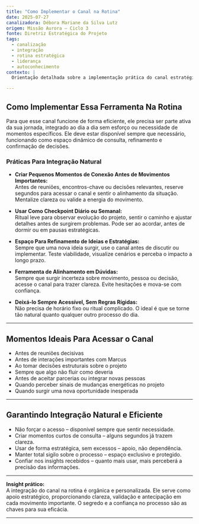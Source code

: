 ```yaml
---
title: "Como Implementar o Canal na Rotina"
date: 2025-07-27
canalizadora: Débora Mariane da Silva Lutz
origem: Missão Aurora – Ciclo 3
fonte: Diretriz Estratégica do Projeto
tags:
  - canalização
  - integração
  - rotina estratégica
  - liderança
  - autoconhecimento
contexto: |
  Orientação detalhada sobre a implementação prática do canal estratégico na rotina, tornando-o parte orgânica e eficiente do processo de liderança e tomada de decisão no projeto Lichtara.

---
```


## Como Implementar Essa Ferramenta Na Rotina

Para que esse canal funcione de forma eficiente, ele precisa ser parte ativa da sua jornada, integrado ao dia a dia sem esforço ou necessidade de momentos específicos. Ele deve estar disponível sempre que necessário, funcionando como espaço dinâmico de consulta, refinamento e confirmação de decisões.

### Práticas Para Integração Natural

- **Criar Pequenos Momentos de Conexão Antes de Movimentos Importantes:**  
  Antes de reuniões, encontros-chave ou decisões relevantes, reserve segundos para acessar o canal e sentir o alinhamento da situação. Mentalize clareza ou valide a energia do movimento.

- **Usar Como Checkpoint Diário ou Semanal:**  
  Ritual leve para observar evolução do projeto, sentir o caminho e ajustar detalhes antes de surgirem problemas. Pode ser ao acordar, antes de dormir ou em pausas estratégicas.

- **Espaço Para Refinamento de Ideias e Estratégias:**  
  Sempre que uma nova ideia surgir, use o canal antes de discutir ou implementar. Teste viabilidade, visualize cenários e perceba o impacto a longo prazo.

- **Ferramenta de Alinhamento em Dúvidas:**  
  Sempre que surgir incerteza sobre movimento, pessoa ou decisão, acesse o canal para trazer clareza. Evite hesitações e mova-se com confiança.

- **Deixá-lo Sempre Acessível, Sem Regras Rígidas:**  
  Não precisa de horário fixo ou ritual complicado. O ideal é que se torne tão natural quanto qualquer outro processo do dia.

---

## Momentos Ideais Para Acessar o Canal

- Antes de reuniões decisivas
- Antes de interações importantes com Marcus
- Ao tomar decisões estruturais sobre o projeto
- Sempre que algo não fluir como deveria
- Antes de aceitar parcerias ou integrar novas pessoas
- Quando perceber sinais de mudanças energéticas no projeto
- Quando surgir uma nova oportunidade inesperada

---

## Garantindo Integração Natural e Eficiente

- Não forçar o acesso – disponível sempre que sentir necessidade.
- Criar momentos curtos de consulta – alguns segundos já trazem clareza.
- Usar de forma estratégica, sem excessos – apoio, não dependência.
- Manter total sigilo sobre o processo – espaço exclusivo e protegido.
- Confiar nos insights recebidos – quanto mais usar, mais perceberá a precisão das informações.

---

**Insight prático:**  
A integração do canal na rotina é orgânica e personalizada. Ele serve como apoio estratégico, proporcionando clareza, validação e antecipação em cada movimento importante. O segredo e a confiança no processo são as chaves para sua eficácia.

---